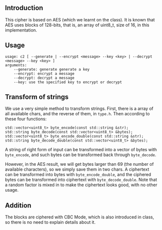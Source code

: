 ## Introduction

This cipher is based on AES (which we learnt on the class). It is known that AES uses blocks of 128-bits, that is, an array of uint8_t, size of 16, in this implementation.

## Usage
```
usage: c2 [ --generate | --encrypt <message> --key <key> | --decrypt <message> --key <key> ]
arguments:
	--generate: generate generate a key
	--encrypt: encrypt a message
	--decrypt: decrypt a message
	--key: use the specified key to encrypt or decrypt
```

## Transform of strings
We use a very simple method to transform strings. First, there is a array of all available chars, and the reverse of them, in `type.h`. Then according to these four functions:
```
std::vector<uint8_t> byte_encode(const std::string &str);
std::string byte_decode(const std::vector<uint8_t> &bytes);
std::vector<uint8_t> byte_encode_double(const std::string &str);
std::string byte_decode_double(const std::vector<uint8_t> &bytes);
```
A string of right form of input can be transformed into a vector of bytes with `byte_encode`, and such bytes can be transformed back through `byte_decode`.

However, in the AES result, we will get bytes larger than 69 (the number of available characters), so we simply save them in two chars. A ciphertext can be transformed into bytes with `byte_encode_double`, and the ciphered bytes can be transformed into ciphertext with `byte_decode_double`. Note that a random factor is mixed in to make the ciphertext looks good, with no other usage.

## Addition
The blocks are ciphered with CBC Mode, which is also introduced in class, so there is no need to explain details about it.

